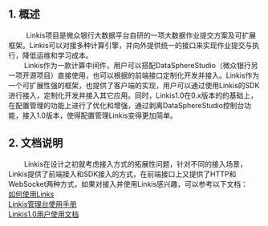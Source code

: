 ## 1. 概述
&nbsp;&nbsp;&nbsp;&nbsp;&nbsp;&nbsp;&nbsp;&nbsp;
Linkis项目是微众银行大数据平台自研的一项大数据作业提交方案及可扩展框架。Linkis可以对接多种计算引擎，并向外提供统一的接口来实现作业提交与执行，降低运维和学习成本。  
&nbsp;&nbsp;&nbsp;&nbsp;&nbsp;&nbsp;&nbsp;&nbsp;Linkis作为一款计算中间件，用户可以搭配DataSphereStudio（微众银行另一项开源项目）直接使用，也可以根据的前端接口定制化开发并接入。Linkis作为一个可扩展性强的框架，也提供了客户端的实现，用户可以通过使用Linkis的SDK进行接入，定制化开发并接入其它应用。同时，Linkis1.0在0.x版本的的基础上，在配置管理的功能上进行了优化和增强，通过剥离DataSphereStudio控制台功能，接入1.0版本，使得配置管理Linkis变得更加简单。
## 2. 文档说明
&nbsp;&nbsp;&nbsp;&nbsp;&nbsp;&nbsp;&nbsp;&nbsp;Linkis在设计之初就考虑接入方式的拓展性问题，针对不同的接入场景，Linkis提供了前端接入和SDK接入的方式，在前端接口上又提供了HTTP和WebSocket两种方式，如果对接入并使用Linkis感兴趣，可以参考以下文档：  
[如何使用Links](How_To_Use_Linkis.md)  
[Linkis管理台使用手册](Linkis_Console_User_Manual.md)  
[Linkis1.0用户使用文档](Linkis1.0用户使用文档.md)  